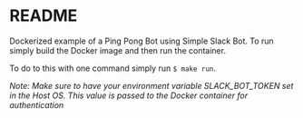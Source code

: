 # README

Dockerized example of a Ping Pong Bot using Simple Slack Bot. To run simply build the Docker image and then run the container.

To do to this with one command simply run `$ make run`.

_Note: Make sure to have your environment variable SLACK_BOT_TOKEN set in the Host OS. This value is passed to the Docker container for authentication_
